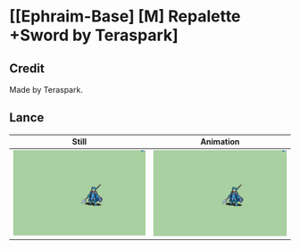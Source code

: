# [\[Ephraim-Base\] \[M\] Repalette +Sword by Teraspark]

## Credit

Made by Teraspark.
	
## Lance

| Still | Animation |
| :---: | :-------: |
| ![Lance still](./Lance_000.png) | ![Lance animation](./Lance.gif) |
